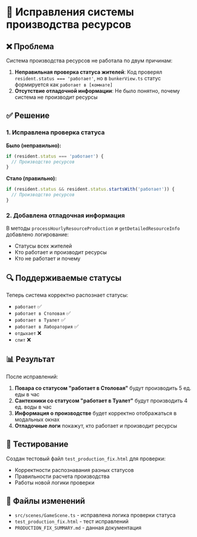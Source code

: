 # 🔧 Исправления системы производства ресурсов

## ❌ Проблема

Система производства ресурсов не работала по двум причинам:

1. **Неправильная проверка статуса жителей**: Код проверял `resident.status === 'работает'`, но в `bunkerView.ts` статус формируется как `работает в [комнате]`
2. **Отсутствие отладочной информации**: Не было понятно, почему система не производит ресурсы

## ✅ Решение

### 1. Исправлена проверка статуса

**Было (неправильно):**
```typescript
if (resident.status === 'работает') {
  // Производство ресурсов
}
```

**Стало (правильно):**
```typescript
if (resident.status && resident.status.startsWith('работает')) {
  // Производство ресурсов
}
```

### 2. Добавлена отладочная информация

В методы `processHourlyResourceProduction` и `getDetailedResourceInfo` добавлено логирование:
- Статусы всех жителей
- Кто работает и производит ресурсы
- Кто не работает и почему

## 🔍 Поддерживаемые статусы

Теперь система корректно распознает статусы:
- `работает` ✅
- `работает в Столовая` ✅
- `работает в Туалет` ✅
- `работает в Лаборатория` ✅
- `отдыхает` ❌
- `спит` ❌

## 📊 Результат

После исправлений:
1. **Повара со статусом "работает в Столовая"** будут производить 5 ед. еды в час
2. **Сантехники со статусом "работает в Туалет"** будут производить 4 ед. воды в час
3. **Информация о производстве** будет корректно отображаться в модальных окнах
4. **Отладочные логи** покажут, кто работает и производит ресурсы

## 🧪 Тестирование

Создан тестовый файл `test_production_fix.html` для проверки:
- Корректности распознавания разных статусов
- Правильности расчета производства
- Работы новой логики проверки

## 📝 Файлы изменений

- `src/scenes/GameScene.ts` - исправлена логика проверки статуса
- `test_production_fix.html` - тест исправлений
- `PRODUCTION_FIX_SUMMARY.md` - данная документация
